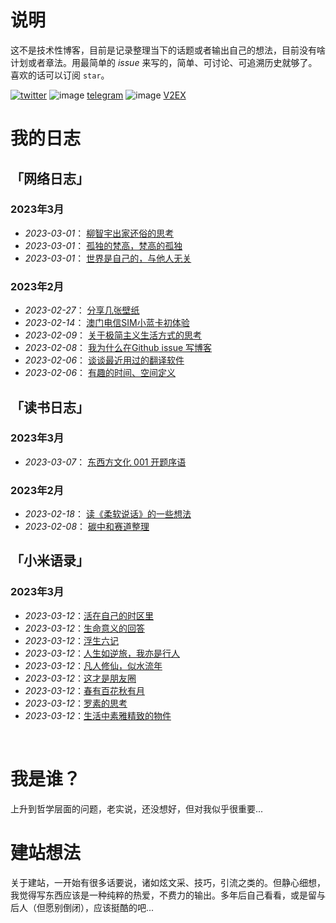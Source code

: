 # 说明 
这不是技术性博客，目前是记录整理当下的话题或者输出自己的想法，目前没有啥计划或者章法。用最简单的 _issue_ 来写的，简单、可讨论、可追溯历史就够了。喜欢的话可以订阅 `star`。

[![twitter](https://img.shields.io/badge/twitter-1DA1F2?style=for-the-badge&logo=twitter&logoColor=white)](https://twitter.com/rotkaka13)     ![image](https://user-images.githubusercontent.com/122953296/222032635-f5da0177-7ba3-4c05-acbc-3c92797c7524.png) [telegram](https://t.me/quweixiaoji)      ![image](https://user-images.githubusercontent.com/122953296/222033991-5d535bfd-859d-4628-ba32-94b4ed9b4028.png) [V2EX](https://www.v2ex.com/member/freepoint)  

# 我的日志
## 「网络日志」
### 2023年3月
* _2023-03-01_： [柳智宇出家还俗的思考](https://github.com/freepoint-jsj/freepoint.GitHub.io/issues/11#issue-1604395962)
* _2023-03-01_： [孤独的梵高，梵高的孤独](https://github.com/freepoint-jsj/freepoint.GitHub.io/issues/10#issue-1604392458)
* _2023-03-01_： [世界是自己的，与他人无关](https://github.com/freepoint-jsj/freepoint.GitHub.io/issues/9#issue-1604385717)
### 2023年2月
* _2023-02-27_： [分享几张壁纸](https://github.com/freepoint-jsj/freepoint.GitHub.io/blob/134d8457220af8a683609ab7384b0c0764376ef6/%E5%88%86%E4%BA%AB%E5%87%A0%E5%BC%A0%E5%A3%81%E7%BA%B8.md)
* _2023-02-14_： [澳门电信SIM小蓝卡初体验](https://github.com/freepoint-jsj/freepoint.GitHub.io/issues/7#issue-1583917910)
* _2023-02-09_： [关于极简主义生活方式的思考](https://github.com/freepoint-jsj/freepoint.GitHub.io/issues/5#issue-1577294481)
* _2023-02-08_： [我为什么在Github issue 写博客](https://github.com/freepoint-jsj/freepoint.GitHub.io/issues/4#issue-1575885261)
* _2023-02-06_： [谈谈最近用过的翻译软件](https://github.com/freepoint-jsj/freepoint.GitHub.io/issues/1#issue-1571858794)   
* _2023-02-06_： [有趣的时间、空间定义](https://github.com/freepoint-jsj/freepoint.GitHub.io/issues/2#issue-1571862184)

## 「读书日志」
### 2023年3月
* _2023-03-07_： [东西方文化 001 开题序语](https://github.com/freepoint-jsj/freepoint.GitHub.io/issues/14#issue-1612972531)
### 2023年2月
* _2023-02-18_： [读《柔软说话》的一些想法](https://github.com/freepoint-jsj/freepoint.GitHub.io/issues/8#issue-1590360853)
* _2023-02-08_： [碳中和赛道整理](https://github.com/freepoint-jsj/freepoint.GitHub.io/blob/e2eafda802568f948f743ec913c056551e0b9db6/2022-10-14%20_%20%E7%A2%B3%E4%B8%AD%E5%92%8C%E8%B5%9B%E9%81%93%E6%95%B4%E7%90%86.md)

## 「小米语录」
### 2023年3月
* _2023-03-12_：[活在自己的时区里](https://github.com/freepoint-jsj/freepoint.GitHub.io/issues/21#issue-1620039892)
* _2023-03-12_：[生命意义的回答](https://github.com/freepoint-jsj/freepoint.GitHub.io/issues/22#issue-1620041019)
* _2023-03-12_：[浮生六记](https://github.com/freepoint-jsj/freepoint.GitHub.io/issues/23#issue-1620041359)
* _2023-03-12_：[人生如逆旅，我亦是行人](https://github.com/freepoint-jsj/freepoint.GitHub.io/issues/24#issue-1620042837)
* _2023-03-12_：[凡人修仙，似水流年](https://github.com/freepoint-jsj/freepoint.GitHub.io/issues/25#issue-1620043568)
* _2023-03-12_：[这才是朋友圈](https://github.com/freepoint-jsj/freepoint.GitHub.io/issues/26#issue-1620044230)
* _2023-03-12_：[春有百花秋有月 ](https://github.com/freepoint-jsj/freepoint.GitHub.io/issues/27#issue-1620044749)
* _2023-03-12_：[罗素的思考](https://github.com/freepoint-jsj/freepoint.GitHub.io/issues/28#issue-1620045142)
* _2023-03-12_：[生活中素雅精致的物件](https://github.com/freepoint-jsj/freepoint.GitHub.io/issues/29#issue-1620045657)

<br>

# 我是谁？
上升到哲学层面的问题，老实说，还没想好，但对我似乎很重要...

# 建站想法
关于建站，一开始有很多话要说，诸如炫文采、技巧，引流之类的。但静心细想，我觉得写东西应该是一种纯粹的热爱，不费力的输出。多年后自己看看，或是留与后人（但愿别倒闭），应该挺酷的吧...
